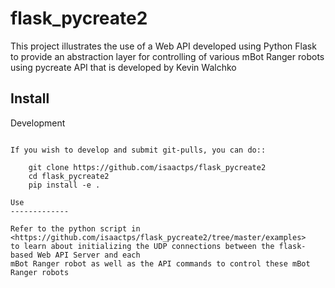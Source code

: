 # flask_pycreate2
This project illustrates the use of a Web API developed using Python Flask to provide an abstraction layer for controlling of various mBot Ranger robots using pycreate API that is developed by Kevin Walchko

Install
------------

Development
~~~~~~~~~~~~~

If you wish to develop and submit git-pulls, you can do::

	git clone https://github.com/isaactps/flask_pycreate2
	cd flask_pycreate2
	pip install -e .

Use
-------------

Refer to the python script in <https://github.com/isaactps/flask_pycreate2/tree/master/examples> 
to learn about initializing the UDP connections between the flask-based Web API Server and each 
mBot Ranger robot as well as the API commands to control these mBot Ranger robots
